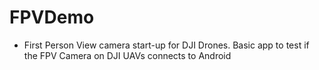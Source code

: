 # FPVDemo
- First Person View camera start-up for DJI Drones. Basic app to test if the FPV Camera on DJI UAVs connects to Android
